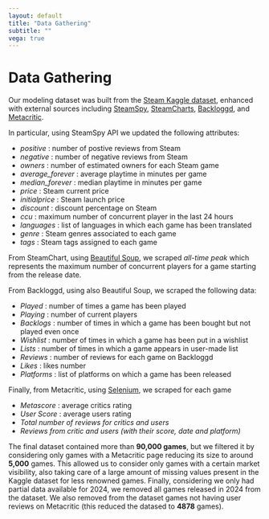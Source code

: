 ```yaml
---
layout: default
title: "Data Gathering"
subtitle: ""
vega: true
---
```


<h1 class = "full-width-wrapper superH1"> Data Gathering </h1>

Our modeling dataset was built from the <a href="https://www.kaggle.com/datasets/fronkongames/steam-games-dataset?select=games.csv">Steam Kaggle dataset</a>, enhanced with external sources including <a href="https://steamspy.com">SteamSpy</a>, <a href="https://steamcharts.com">SteamCharts</a>, <a href="https://backloggd.com">Backloggd</a>, and <a href="https://www.metacritic.com/game/">Metacritic</a>. 

In particular, using SteamSpy API we updated the following attributes:

<ul class = "in_text_list">
    <li> <var> positive </var>: number of postive reviews from Steam </li>
    <li> <var> negative </var>: number of negative reviews from Steam  </li>
    <li> <var> owners </var>: number of estimated owners for each Steam game </li>
    <li> <var> average_forever </var>: average playtime in minutes per game </li>
    <li> <var> median_forever </var>: median playtime in minutes per game </li>
    <li> <var> price </var>: Steam current price </li>
    <li> <var> initialprice </var>: Steam launch price </li>
    <li> <var> discount </var>: discount percentage on Steam </li>
    <li> <var> ccu </var>: maximum number of concurrent player in the last 24 hours </li>
    <li> <var> languages </var>: list of languages in which each game has been translated </li>
    <li> <var> genre </var>: Steam genres associated to each game </li>
    <li> <var> tags </var>: Steam tags assigned to each game </li>
</ul>

From SteamChart, using <a href="https://www.crummy.com/software/BeautifulSoup/bs4/doc/">Beautiful Soup</a>, we scraped <var> all-time peak </var> which represents the maximum number of concurrent players for a game starting from the release date. 

From Backloggd, using also Beautiful Soup, we scraped the following data:

<ul class = "in_text_list">
    <li> <var> Played </var>: number of times a game has been played </li>
    <li> <var> Playing </var>: number of current players </li>
    <li> <var> Backlogs </var>: number of times in which a game has been bought but not played even once </li>
    <li> <var> Wishlist </var>: number of times in which a game has been put in a wishlist </li>
    <li> <var> Lists </var>: number of times in which a game appears in user-made list </li>
    <li> <var> Reviews </var>: number of reviews for each game on Backloggd </li>
    <li> <var> Likes </var>: likes number </li>
    <li> <var> Platforms </var>: list of platforms on which a game has been released </li>
</ul>

Finally, from Metacritic, using <a href="https://selenium-python.readthedocs.io/">Selenium</a>, we scraped for each game 

<ul class = "in_text_list">
    <li> <var> Metascore </var>: average critics rating </li>
    <li> <var> User Score </var>: average users rating </li>
    <li> <var> Total number of reviews for critics and users </var> </li>
    <li> <var> Reviews from critic and users (with their score, date and platform) </var> </li>
</ul>

The final dataset contained more than <b>90,000 games</b>, but we filtered it by considering only games with a Metacritic page reducing its size to around <b>5,000</b> games. This allowed us to consider only games with a certain market visibility, also taking care of a large amount of missing values present in the Kaggle dataset for less renowned games. Finally, considering we only had partial data available for 2024, we removed all games released in 2024 from the dataset. We also removed from the dataset games not having user reviews on Metacritic (this reduced the datased to <b>4878</b> games). 

